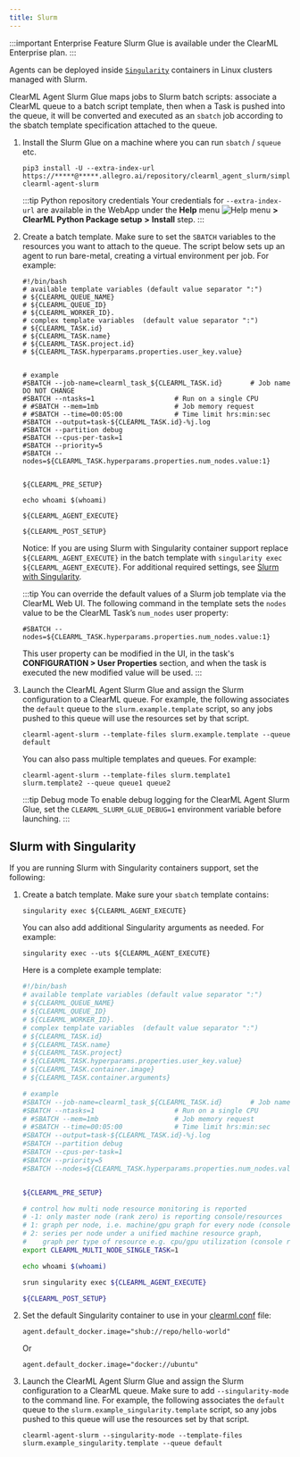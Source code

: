 ```yaml
---
title: Slurm
---
```


:::important Enterprise Feature
Slurm Glue is available under the ClearML Enterprise plan.
:::

Agents can be deployed inside [`Singularity`](https://docs.sylabs.io/guides/3.5/user-guide/introduction.html) 
containers in Linux clusters managed with Slurm. 

ClearML Agent Slurm Glue maps jobs to Slurm batch scripts: associate a ClearML queue to a batch script template, then 
when a Task is pushed into the queue, it will be converted and executed as an `sbatch` job according to the sbatch 
template specification attached to the queue. 

1. Install the Slurm Glue on a machine where you can run `sbatch` / `squeue` etc. 
   
   ```
   pip3 install -U --extra-index-url https://*****@*****.allegro.ai/repository/clearml_agent_slurm/simple clearml-agent-slurm
   ```
   
   :::tip Python repository credentials
   Your credentials for `--extra-index-url` are available in the WebApp under the **Help** menu  <img src="/docs/latest/icons/ico-help-outlined.svg" alt="Help menu" className="icon size-md space-sm" /> **>** 
   **ClearML Python Package setup** **>** **Install** step.
   :::

1. Create a batch template. Make sure to set the `SBATCH` variables to the resources you want to attach to the queue. 
   The script below sets up an agent to run bare-metal, creating a virtual environment per job. For example:

   ```
   #!/bin/bash
   # available template variables (default value separator ":")
   # ${CLEARML_QUEUE_NAME}
   # ${CLEARML_QUEUE_ID}
   # ${CLEARML_WORKER_ID}.
   # complex template variables  (default value separator ":")
   # ${CLEARML_TASK.id}
   # ${CLEARML_TASK.name}
   # ${CLEARML_TASK.project.id}
   # ${CLEARML_TASK.hyperparams.properties.user_key.value}
   
   
   # example
   #SBATCH --job-name=clearml_task_${CLEARML_TASK.id}       # Job name DO NOT CHANGE
   #SBATCH --ntasks=1                    # Run on a single CPU
   # #SBATCH --mem=1mb                   # Job memory request
   # #SBATCH --time=00:05:00             # Time limit hrs:min:sec
   #SBATCH --output=task-${CLEARML_TASK.id}-%j.log
   #SBATCH --partition debug
   #SBATCH --cpus-per-task=1
   #SBATCH --priority=5
   #SBATCH --nodes=${CLEARML_TASK.hyperparams.properties.num_nodes.value:1}
   
   
   ${CLEARML_PRE_SETUP}
   
   echo whoami $(whoami)
   
   ${CLEARML_AGENT_EXECUTE}
   
   ${CLEARML_POST_SETUP}
   ```

   Notice: If you are using Slurm with Singularity container support replace `${CLEARML_AGENT_EXECUTE}` in the batch 
   template with `singularity exec ${CLEARML_AGENT_EXECUTE}`. For additional required settings, see [Slurm with Singularity](#slurm-with-singularity).

   :::tip 
   You can override the default values of a Slurm job template via the ClearML Web UI. The following command in the 
   template sets the `nodes` value to be the ClearML Task’s `num_nodes` user property:  
   ```
   #SBATCH --nodes=${CLEARML_TASK.hyperparams.properties.num_nodes.value:1}
   ```
   This user property can be modified in the UI, in the task's **CONFIGURATION > User Properties** section, and when the 
   task is executed the new modified value will be used. 
   ::: 

3. Launch the ClearML Agent Slurm Glue and assign the Slurm configuration to a ClearML queue. For example, the following 
   associates the `default` queue to the `slurm.example.template` script, so any jobs pushed to this queue will use the 
   resources set by that script.  
   ```
   clearml-agent-slurm --template-files slurm.example.template --queue default
   ```
   
   You can also pass multiple templates and queues. For example:
   ```
   clearml-agent-slurm --template-files slurm.template1 slurm.template2 --queue queue1 queue2
   ```
   
   :::tip Debug mode
   To enable debug logging for the ClearML Agent Slurm Glue, set the `CLEARML_SLURM_GLUE_DEBUG=1` environment variable 
   before launching.
   :::


## Slurm with Singularity
If you are running Slurm with Singularity containers support, set the following:

1. Create a batch template. Make sure your `sbatch` template contains:
   ```
   singularity exec ${CLEARML_AGENT_EXECUTE}
   ```
   You can also add additional Singularity arguments as needed. For example:
   ```
   singularity exec --uts ${CLEARML_AGENT_EXECUTE}
   ```
   Here is a complete example template:

   ```bash
   #!/bin/bash
   # available template variables (default value separator ":")
   # ${CLEARML_QUEUE_NAME}
   # ${CLEARML_QUEUE_ID}
   # ${CLEARML_WORKER_ID}.
   # complex template variables  (default value separator ":")
   # ${CLEARML_TASK.id}
   # ${CLEARML_TASK.name}
   # ${CLEARML_TASK.project}
   # ${CLEARML_TASK.hyperparams.properties.user_key.value}
   # ${CLEARML_TASK.container.image}
   # ${CLEARML_TASK.container.arguments}
   
   # example
   #SBATCH --job-name=clearml_task_${CLEARML_TASK.id}       # Job name DO NOT CHANGE
   #SBATCH --ntasks=1                    # Run on a single CPU
   # #SBATCH --mem=1mb                   # Job memory request
   # #SBATCH --time=00:05:00             # Time limit hrs:min:sec
   #SBATCH --output=task-${CLEARML_TASK.id}-%j.log
   #SBATCH --partition debug
   #SBATCH --cpus-per-task=1
   #SBATCH --priority=5
   #SBATCH --nodes=${CLEARML_TASK.hyperparams.properties.num_nodes.value:1}
   
   
   ${CLEARML_PRE_SETUP}
   
   # control how multi node resource monitoring is reported
   # -1: only master node (rank zero) is reporting console/resources
   # 1: graph per node, i.e. machine/gpu graph for every node (console reported with prefix RANK x)
   # 2: series per node under a unified machine resource graph,
   #    graph per type of resource e.g. cpu/gpu utilization (console reported with prefix RANK x)
   export CLEARML_MULTI_NODE_SINGLE_TASK=1
   
   echo whoami $(whoami)
   
   srun singularity exec ${CLEARML_AGENT_EXECUTE}
   
   ${CLEARML_POST_SETUP}
   ``` 
1. Set the default Singularity container to use in your [clearml.conf](../configs/clearml_conf.md) file:
   ```
   agent.default_docker.image="shub://repo/hello-world"
   ```
   Or
   ```
   agent.default_docker.image="docker://ubuntu"
   ```

1. Launch the ClearML Agent Slurm Glue and assign the Slurm configuration to a ClearML queue. Make sure to add
   `--singularity-mode` to the command line. For example, the following 
   associates the `default` queue to the `slurm.example_singularity.template` script, so any jobs pushed to this queue will use the 
   resources set by that script.  

   ```
   clearml-agent-slurm --singularity-mode --template-files slurm.example_singularity.template --queue default
   ```
